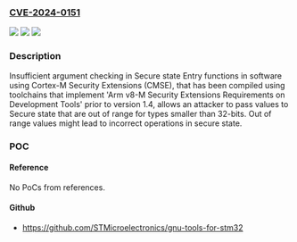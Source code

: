 ### [CVE-2024-0151](https://cve.mitre.org/cgi-bin/cvename.cgi?name=CVE-2024-0151)
![](https://img.shields.io/static/v1?label=Product&message=Arm%20v8-M%20Security%20Extensions%20Requirements%20on%20Development%20Tools&color=blue)
![](https://img.shields.io/static/v1?label=Version&message=1.0%3C%201.4%20&color=brighgreen)
![](https://img.shields.io/static/v1?label=Vulnerability&message=CWE-241%20Improper%20Handling%20of%20Unexpected%20Data%20Type&color=brighgreen)

### Description

Insufficient argument checking in Secure state Entry functions in software using Cortex-M Security Extensions (CMSE), that has been compiled using toolchains that implement 'Arm v8-M Security Extensions Requirements on Development Tools' prior to version 1.4, allows an attacker to pass values to Secure state that are out of range for types smaller than 32-bits. Out of range values might lead to incorrect operations in secure state.

### POC

#### Reference
No PoCs from references.

#### Github
- https://github.com/STMicroelectronics/gnu-tools-for-stm32

